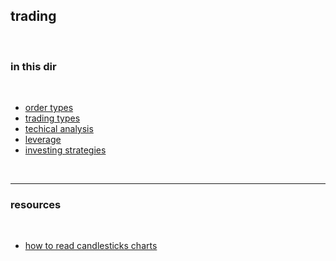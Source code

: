 ## trading 

<br>

### in this dir

<br>

* [order types](orders_types)
* [trading types](trading_types)
* [techical analysis](technical_analysis)
* [leverage](leverage)
* [investing strategies](investing_strategies)

<br>

---

### resources

<br>

* [how to read candlesticks charts](https://www.youtube.com/watch?v=9fqBykOBeCg)
